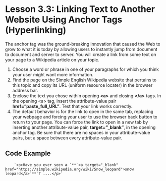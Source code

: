# Lesson 3.3: Linking Text to Another Website Using Anchor Tags \(Hyperlinking\)

The anchor tag was the ground-breaking innovation that caused the Web to grow to what it is today by allowing users to instantly jump from document to document and server to server. You will create a link from some text on your page to a Wikipedia article on your topic.

1. Choose a word or phrase in one of your paragraphs for which you think your user might want more information.
2. Find the page on the Simple English Wikipedia website that pertains to this topic and copy its URL \(uniform resource locater\) in the browser address bar.
3. Enclose the text you chose within opening **&lt;a&gt;** and closing **&lt;/a&gt;** tags. In the opening &lt;a&gt; tag, insert the attribute-value pair **href=”paste\_full\_URL”**. Test that your link works correctly.
4. The default behavior is for the link to open in the same tab, replacing your webpage and forcing your user to use the browser back button to return to your page. You can force the link to open in a new tab by inserting another attribute-value pair, **target=”\_blank”**, in the opening anchor tag. Be sure that there are no spaces in your attribute-value pairs, but a space between every attribute-value pair.

## Code Example

```text
    `<p>Have you ever seen a `**`<a target="_blank" href="https://simple.wikipedia.org/wiki/Snow_leopard">snow leopard</a>`**`? ....</p>`
```

